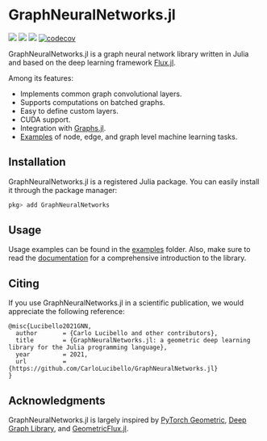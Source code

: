# GraphNeuralNetworks.jl

[![](https://img.shields.io/badge/docs-stable-blue.svg)](https://CarloLucibello.github.io/GraphNeuralNetworks.jl/stable)
[![](https://img.shields.io/badge/docs-dev-blue.svg)](https://CarloLucibello.github.io/GraphNeuralNetworks.jl/dev)
![](https://github.com/CarloLucibello/GraphNeuralNetworks.jl/actions/workflows/ci.yml/badge.svg)
[![codecov](https://codecov.io/gh/CarloLucibello/GraphNeuralNetworks.jl/branch/master/graph/badge.svg)](https://codecov.io/gh/CarloLucibello/GraphNeuralNetworks.jl)

GraphNeuralNetworks.jl is a graph neural network library written in Julia and based on the deep learning framework [Flux.jl](https://github.com/FluxML/Flux.jl).

Among its features:

* Implements common graph convolutional layers.
* Supports computations on batched graphs. 
* Easy to define custom layers.
* CUDA support.
* Integration with [Graphs.jl](https://github.com/JuliaGraphs/Graphs.jl).
* [Examples](https://github.com/CarloLucibello/GraphNeuralNetworks.jl/tree/master/examples) of node, edge, and graph level machine learning tasks. 

## Installation

GraphNeuralNetworks.jl is a registered Julia package. You can easily install it through the package manager:

```julia
pkg> add GraphNeuralNetworks
```

## Usage

Usage examples can be found in the [examples](https://github.com/CarloLucibello/GraphNeuralNetworks.jl/tree/master/examples) folder. Also, make sure to read the [documentation](https://CarloLucibello.github.io/GraphNeuralNetworks.jl/dev) for a comprehensive introduction to the library.


## Citing

If you use GraphNeuralNetworks.jl in a scientific publication, we would appreciate the following reference:

```
@misc{Lucibello2021GNN,
  author       = {Carlo Lucibello and other contributors},
  title        = {GraphNeuralNetworks.jl: a geometric deep learning library for the Julia programming language},
  year         = 2021,
  url          = {https://github.com/CarloLucibello/GraphNeuralNetworks.jl}
}
```

## Acknowledgments

GraphNeuralNetworks.jl is largely inspired by [PyTorch Geometric](https://pytorch-geometric.readthedocs.io/en/latest/), [Deep Graph Library](https://docs.dgl.ai/),
and [GeometricFlux.jl](https://fluxml.ai/GeometricFlux.jl/stable/).


